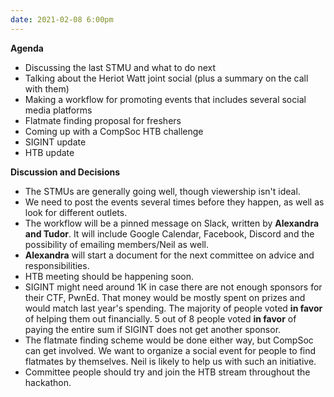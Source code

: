 ```yaml
---
date: 2021-02-08 6:00pm
---
```


**Agenda**
* Discussing the last STMU and what to do next
* Talking about the Heriot Watt joint social (plus a summary on the call with them)
* Making a workflow for promoting events that includes several social media platforms
* Flatmate finding proposal for freshers
* Coming up with a CompSoc HTB challenge
* SIGINT update
* HTB update

**Discussion and Decisions**
* The STMUs are generally going well, though viewership isn't ideal. 
* We need to post the events several times before they happen, as well as look for different outlets.
* The workflow will be a pinned message on Slack, written by **Alexandra and Tudor**. It will include Google Calendar, Facebook, Discord and the possibility of emailing members/Neil as well.
* **Alexandra** will start a document for the next committee on advice and responsibilities.
* HTB meeting should be happening soon.
* SIGINT might need around 1K in case there are not enough sponsors for their CTF, PwnEd. That money would be mostly spent on prizes and would match last year's spending. The majority of people voted **in favor** of helping them out financially. 5 out of 8 people voted **in favor** of paying the entire sum if SIGINT does not get another sponsor.
* The flatmate finding scheme would be done either way, but CompSoc can get involved. We want to organize a social event for people to find flatmates by themselves. Neil is likely to help us with such an initiative.
* Committee people should try and join the HTB stream throughout the hackathon.
